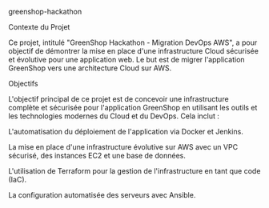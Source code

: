 greenshop-hackathon

Contexte du Projet

Ce projet, intitulé "GreenShop Hackathon - Migration DevOps AWS", a pour objectif de démontrer la mise en place d'une infrastructure
Cloud sécurisée et évolutive pour une application web. 
Le but est de migrer l'application GreenShop vers une architecture Cloud sur AWS.

Objectifs

L'objectif principal de ce projet est de concevoir une infrastructure complète et sécurisée pour l'application GreenShop en utilisant les outils et les technologies modernes 
du Cloud et du DevOps. Cela inclut :

L'automatisation du déploiement de l'application via Docker et Jenkins.

La mise en place d'une infrastructure évolutive sur AWS avec un VPC sécurisé, des instances EC2 et une base de données.

L'utilisation de Terraform pour la gestion de l'infrastructure en tant que code (IaC).

La configuration automatisée des serveurs avec Ansible.
